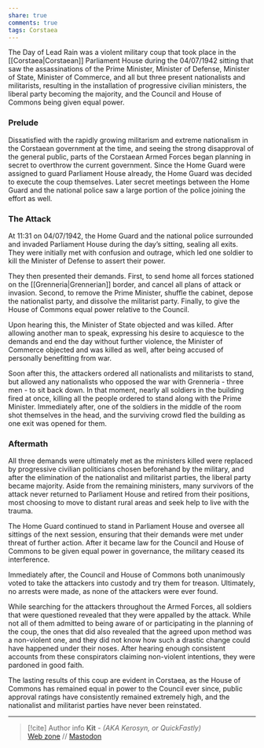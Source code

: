 ```yaml
---
share: true
comments: true
tags: Corstaea
---
```


The Day of Lead Rain was a violent military coup that took place in the [[Corstaea|Corstaean]] Parliament House during the 04/07/1942 sitting that saw the assassinations of the Prime Minister, Minister of Defense, Minister of State, Minister of Commerce, and all but three present nationalists and militarists, resulting in the installation of progressive civilian ministers, the liberal party becoming the majority, and the Council and House of Commons being given equal power.

### Prelude

Dissatisfied with the rapidly growing militarism and extreme nationalism in the Corstaean government at the time, and seeing the strong disapproval of the general public, parts of the Corstaean Armed Forces began planning in secret to overthrow the current government. Since the Home Guard were assigned to guard Parliament House already, the Home Guard was decided to execute the coup themselves. Later secret meetings between the Home Guard and the national police saw a large portion of the police joining the effort as well.

### The Attack

At 11:31 on 04/07/1942, the Home Guard and the national police surrounded and invaded Parliament House during the day’s sitting, sealing all exits. They were initially met with confusion and outrage, which led one soldier to kill the Minister of Defense to assert their power.

They then presented their demands. First, to send home all forces stationed on the [[Grenneria|Grennerian]] border, and cancel all plans of attack or invasion. Second, to remove the Prime Minister, shuffle the cabinet, depose the nationalist party, and dissolve the militarist party. Finally, to give the House of Commons equal power relative to the Council.

Upon hearing this, the Minister of State objected and was killed. After allowing another man to speak, expressing his desire to acquiesce to the demands and end the day without further violence, the Minister of Commerce objected and was killed as well, after being accused of personally benefitting from war.

Soon after this, the attackers ordered all nationalists and militarists to stand, but allowed any nationalists who opposed the war with Grenneria - three men - to sit back down. In that moment, nearly all soldiers in the building fired at once, killing all the people ordered to stand along with the Prime Minister. Immediately after, one of the soldiers in the middle of the room shot themselves in the head, and the surviving crowd fled the building as one exit was opened for them.

### Aftermath

All three demands were ultimately met as the ministers killed were replaced by progressive civilian politicians chosen beforehand by the military, and after the elimination of the nationalist and militarist parties, the liberal party became majority. Aside from the remaining ministers, many survivors of the attack never returned to Parliament House and retired from their positions, most choosing to move to distant rural areas and seek help to live with the trauma.

The Home Guard continued to stand in Parliament House and oversee all sittings of the next session, ensuring that their demands were met under threat of further action. After it became law for the Council and House of Commons to be given equal power in governance, the military ceased its interference.

Immediately after, the Council and House of Commons both unanimously voted to take the attackers into custody and try them for treason. Ultimately, no arrests were made, as none of the attackers were ever found.

While searching for the attackers throughout the Armed Forces, all soldiers that were questioned revealed that they were appalled by the attack. While not all of them admitted to being aware of or participating in the planning of the coup, the ones that did also revealed that the agreed upon method was a non-violent one, and they did not know how such a drastic change could have happened under their noses. After hearing enough consistent accounts from these conspirators claiming non-violent intentions, they were pardoned in good faith.

The lasting results of this coup are evident in Corstaea, as the House of Commons has remained equal in power to the Council ever since, public approval ratings have consistently remained extremely high, and the nationalist and militarist parties have never been reinstated.

-----
> [!cite] Author info
> **Kit** - *(AKA Kerosyn, or QuickFastly)*\
> [Web zone](https://kitabe.link) // [Mastodon](https://social.tripulse.net/@kit)